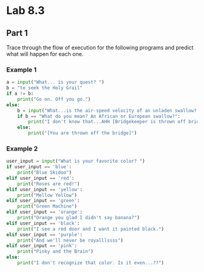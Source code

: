 # Lab 8.3

## Part 1

Trace through the flow of execution for the following programs and predict what will happen for each one.

### Example 1

```python
a = input("What... is your quest? ")
b = "to seek the Holy Grail"
if a != b:
    print("Go on. Off you go.")
else:
    b = input("What...is the air-speed velocity of an unladen swallow? ")
    if b == "What do you mean? An African or European swallow?":
        print("I don't know that...AHH [Bridgekeeper is thrown off bridge]")
    else:
        print("[You are thrown off the bridge]")
```

### Example 2

```python
user_input = input("What is your favorite color? ")
if user_input == 'blue':
    print("Blue Skidoo")
elif user_input == 'red':
    print("Roses are red!")
elif user_input == 'yellow':
    print("Mellow Yellow")
elif user_input == 'green':
    print("Green Machine")
elif user_input == 'orange':
    print("Orange you glad I didn't say banana?")
elif user_input == 'black':
    print("I see a red door and I want it painted black.")
elif user_input == 'purple':
    print("And we'll never be royalllssss")
elif user_input == 'pink':
    print("Pinky and the Brain")
else:
    print("I don't recognize that color. Is it even...??")
```
